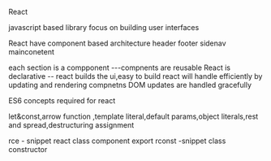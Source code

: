React

javascript based library
focus on building user interfaces

React have component based architecture
header
footer
sidenav
mainconetent

each section is a compponent  ---compnents are reusable
React is declarative  -- react builds the ui,easy to build
react will handle efficiently by updating and rendering compnetns
DOM updates are handled gracefully


ES6 concepts required for react

let&const,arrow function ,template literal,default params,object literals,rest and spread,destructuring assignment


rce -  snippet react class component export
rconst -snippet class constructor 